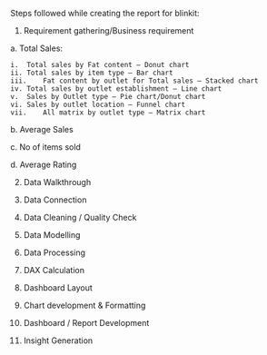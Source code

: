 Steps followed while creating the report for blinkit:

1)	Requirement gathering/Business requirement

  a.	Total Sales:
  
    i.	Total sales by Fat content – Donut chart
    ii.	Total sales by item type – Bar chart
    iii.	Fat content by outlet for Total sales – Stacked chart
    iv.	Total sales by outlet establishment – Line chart
    v.	Sales by Outlet type – Pie chart/Donut chart
    vi.	Sales by outlet location – Funnel chart
    vii.	All matrix by outlet type – Matrix chart
  
  b.	Average Sales
  
  c.	No of items sold
  
  d.	Average Rating

2)  Data Walkthrough

3)  Data Connection

4)  Data Cleaning / Quality Check

5)  Data Modelling

6)  Data Processing

7)	DAX Calculation

8)	Dashboard Layout

9)	Chart development & Formatting

10)	Dashboard / Report Development

11)	Insight Generation
